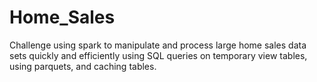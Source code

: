 # Home_Sales
Challenge using spark to manipulate and process large home sales data sets quickly and efficiently using SQL queries on temporary view tables, using parquets, and caching tables.
